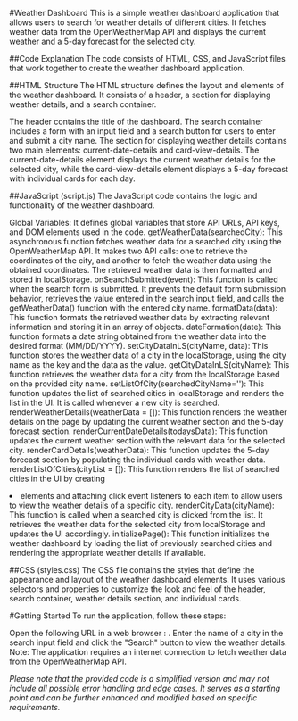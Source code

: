 #Weather Dashboard
This is a simple weather dashboard application that allows users to search for weather details of different cities. It fetches weather data from the OpenWeatherMap API and displays the current weather and a 5-day forecast for the selected city.

##Code Explanation
The code consists of HTML, CSS, and JavaScript files that work together to create the weather dashboard application.

##HTML Structure
The HTML structure defines the layout and elements of the weather dashboard. It consists of a header, a section for displaying weather details, and a search container.

The header contains the title of the dashboard.
The search container includes a form with an input field and a search button for users to enter and submit a city name.
The section for displaying weather details contains two main elements: current-date-details and card-view-details. The current-date-details element displays the current weather details for the selected city, while the card-view-details element displays a 5-day forecast with individual cards for each day.

##JavaScript (script.js)
The JavaScript code contains the logic and functionality of the weather dashboard.

Global Variables: It defines global variables that store API URLs, API keys, and DOM elements used in the code.
getWeatherData(searchedCity): This asynchronous function fetches weather data for a searched city using the OpenWeatherMap API. It makes two API calls: one to retrieve the coordinates of the city, and another to fetch the weather data using the obtained coordinates. The retrieved weather data is then formatted and stored in localStorage.
onSearchSubmitted(event): This function is called when the search form is submitted. It prevents the default form submission behavior, retrieves the value entered in the search input field, and calls the getWeatherData() function with the entered city name.
formatData(data): This function formats the retrieved weather data by extracting relevant information and storing it in an array of objects.
dateFormation(date): This function formats a date string obtained from the weather data into the desired format (MM/DD/YYYY).
setCityDataInLS(cityName, data): This function stores the weather data of a city in the localStorage, using the city name as the key and the data as the value.
getCityDataInLS(cityName): This function retrieves the weather data for a city from the localStorage based on the provided city name.
setListOfCity(searchedCityName=''): This function updates the list of searched cities in localStorage and renders the list in the UI. It is called whenever a new city is searched.
renderWeatherDetails(weatherData = []): This function renders the weather details on the page by updating the current weather section and the 5-day forecast section.
renderCurrentDateDetails(todaysData): This function updates the current weather section with the relevant data for the selected city.
renderCardDetails(weatherData): This function updates the 5-day forecast section by populating the individual cards with weather data.
renderListOfCities(cityList = []): This function renders the list of searched cities in the UI by creating <li> elements and attaching click event listeners to each item to allow users to view the weather details of a specific city.
renderCityData(cityName): This function is called when a searched city is clicked from the list. It retrieves the weather data for the selected city from localStorage and updates the UI accordingly.
initializePage(): This function initializes the weather dashboard by loading the list of previously searched cities and rendering the appropriate weather details if available.

##CSS (styles.css)
The CSS file contains the styles that define the appearance and layout of the weather dashboard elements. It uses various selectors and properties to customize the look and feel of the header, search container, weather details section, and individual cards.

#Getting Started
To run the application, follow these steps:

Open the following URL in a web browser : .
Enter the name of a city in the search input field and click the "Search" button to view the weather details.
Note: The application requires an internet connection to fetch weather data from the OpenWeatherMap API.

_Please note that the provided code is a simplified version and may not include all possible error handling and edge cases. It serves as a starting point and can be further enhanced and modified based on specific requirements._
